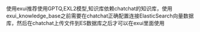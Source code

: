 使用exui推荐使用GPTQ,EXL2模型,知识库依赖chatchat的知识库，使用exui_knowledge_base之前需要在chatchat正确配置连接ElasticSearch向量数据库，然后在chatchat上传文件到ES数据库之后才可以在exui里面使用
